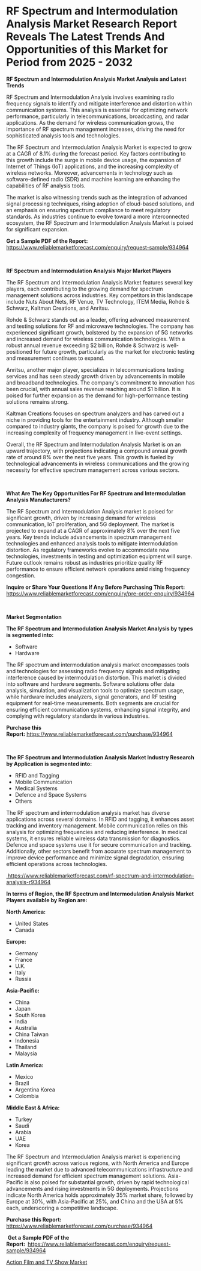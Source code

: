 <p><h1>RF Spectrum and Intermodulation Analysis Market Research Report Reveals The Latest Trends And Opportunities of this Market for Period from 2025 - 2032</h1></p><p><strong>RF Spectrum and Intermodulation Analysis Market Analysis and Latest Trends</strong></p>
<p><p>RF Spectrum and Intermodulation Analysis involves examining radio frequency signals to identify and mitigate interference and distortion within communication systems. This analysis is essential for optimizing network performance, particularly in telecommunications, broadcasting, and radar applications. As the demand for wireless communication grows, the importance of RF spectrum management increases, driving the need for sophisticated analysis tools and technologies.</p><p>The RF Spectrum and Intermodulation Analysis Market is expected to grow at a CAGR of 8.1% during the forecast period. Key factors contributing to this growth include the surge in mobile device usage, the expansion of Internet of Things (IoT) applications, and the increasing complexity of wireless networks. Moreover, advancements in technology such as software-defined radio (SDR) and machine learning are enhancing the capabilities of RF analysis tools. </p><p>The market is also witnessing trends such as the integration of advanced signal processing techniques, rising adoption of cloud-based solutions, and an emphasis on ensuring spectrum compliance to meet regulatory standards. As industries continue to evolve toward a more interconnected ecosystem, the RF Spectrum and Intermodulation Analysis Market is poised for significant expansion.</p></p>
<p><strong>Get a Sample PDF of the Report:&nbsp;</strong> <a href="https://www.reliablemarketforecast.com/enquiry/request-sample/934964?utm_campaign=3171&utm_medium=2&utm_source=Github&utm_content=ia&utm_term=07032025&utm_id=rf-spectrum-and-intermodulation-analysis">https://www.reliablemarketforecast.com/enquiry/request-sample/934964</a></p>
<p>&nbsp;</p>
<p><strong>RF Spectrum and Intermodulation Analysis Major Market Players</strong></p>
<p><p>The RF Spectrum and Intermodulation Analysis Market features several key players, each contributing to the growing demand for spectrum management solutions across industries. Key competitors in this landscape include Nuts About Nets, RF Venue, TV Technology, ITEM Media, Rohde & Schwarz, Kaltman Creations, and Anritsu.</p><p>Rohde & Schwarz stands out as a leader, offering advanced measurement and testing solutions for RF and microwave technologies. The company has experienced significant growth, bolstered by the expansion of 5G networks and increased demand for wireless communication technologies. With a robust annual revenue exceeding $2 billion, Rohde & Schwarz is well-positioned for future growth, particularly as the market for electronic testing and measurement continues to expand.</p><p>Anritsu, another major player, specializes in telecommunications testing services and has seen steady growth driven by advancements in mobile and broadband technologies. The company's commitment to innovation has been crucial, with annual sales revenue reaching around $1 billion. It is poised for further expansion as the demand for high-performance testing solutions remains strong.</p><p>Kaltman Creations focuses on spectrum analyzers and has carved out a niche in providing tools for the entertainment industry. Although smaller compared to industry giants, the company is poised for growth due to the increasing complexity of frequency management in live-event settings.</p><p>Overall, the RF Spectrum and Intermodulation Analysis Market is on an upward trajectory, with projections indicating a compound annual growth rate of around 8% over the next five years. This growth is fueled by technological advancements in wireless communications and the growing necessity for effective spectrum management across various sectors.</p></p>
<p>&nbsp;</p>
<p><strong>What Are The Key Opportunities For RF Spectrum and Intermodulation Analysis Manufacturers?</strong></p>
<p><p>The RF Spectrum and Intermodulation Analysis market is poised for significant growth, driven by increasing demand for wireless communication, IoT proliferation, and 5G deployment. The market is projected to expand at a CAGR of approximately 8% over the next five years. Key trends include advancements in spectrum management technologies and enhanced analysis tools to mitigate intermodulation distortion. As regulatory frameworks evolve to accommodate new technologies, investments in testing and optimization equipment will surge. Future outlook remains robust as industries prioritize quality RF performance to ensure efficient network operations amid rising frequency congestion.</p></p>
<p><strong>Inquire or Share Your Questions If Any Before Purchasing This Report:</strong> <a href="https://www.reliablemarketforecast.com/enquiry/pre-order-enquiry/934964?utm_campaign=3171&utm_medium=2&utm_source=Github&utm_content=ia&utm_term=07032025&utm_id=rf-spectrum-and-intermodulation-analysis">https://www.reliablemarketforecast.com/enquiry/pre-order-enquiry/934964</a></p>
<p>&nbsp;</p>
<p><strong>Market Segmentation</strong></p>
<p><strong>The RF Spectrum and Intermodulation Analysis Market Analysis by types is segmented into:</strong></p>
<p><ul><li>Software</li><li>Hardware</li></ul></p>
<p><p>The RF spectrum and intermodulation analysis market encompasses tools and technologies for assessing radio frequency signals and mitigating interference caused by intermodulation distortion. This market is divided into software and hardware segments. Software solutions offer data analysis, simulation, and visualization tools to optimize spectrum usage, while hardware includes analyzers, signal generators, and RF testing equipment for real-time measurements. Both segments are crucial for ensuring efficient communication systems, enhancing signal integrity, and complying with regulatory standards in various industries.</p></p>
<p><strong>Purchase this Report:&nbsp;</strong><a href="https://www.reliablemarketforecast.com/purchase/934964?utm_campaign=3171&utm_medium=2&utm_source=Github&utm_content=ia&utm_term=07032025&utm_id=rf-spectrum-and-intermodulation-analysis">https://www.reliablemarketforecast.com/purchase/934964</a></p>
<p>&nbsp;</p>
<p><strong>The RF Spectrum and Intermodulation Analysis Market Industry Research by Application is segmented into:</strong></p>
<p><ul><li>RFID and Tagging</li><li>Mobile Communication</li><li>Medical Systems</li><li>Defence and Space Systems</li><li>Others</li></ul></p>
<p><p>The RF spectrum and intermodulation analysis market has diverse applications across several domains. In RFID and tagging, it enhances asset tracking and inventory management. Mobile communication relies on this analysis for optimizing frequencies and reducing interference. In medical systems, it ensures reliable wireless data transmission for diagnostics. Defence and space systems use it for secure communication and tracking. Additionally, other sectors benefit from accurate spectrum management to improve device performance and minimize signal degradation, ensuring efficient operations across technologies.</p></p>
<p><a href="https://www.reliablemarketforecast.com/rf-spectrum-and-intermodulation-analysis-r934964?utm_campaign=3171&utm_medium=2&utm_source=Github&utm_content=ia&utm_term=07032025&utm_id=rf-spectrum-and-intermodulation-analysis">&nbsp;https://www.reliablemarketforecast.com/rf-spectrum-and-intermodulation-analysis-r934964</a></p>
<p><strong>In terms of Region, the RF Spectrum and Intermodulation Analysis Market Players available by Region are:</strong></p>
<p>
    <p> <strong> North America: </strong>
        <ul>
            <li>United States</li>
            <li>Canada</li>
        </ul>
        </p> 
    <p> <strong> Europe: </strong>
        <ul>
            <li>Germany</li>
            <li>France</li>
            <li>U.K.</li>
            <li>Italy</li>
            <li>Russia</li>
        </ul>
        </p> 
    <p> <strong> Asia-Pacific: </strong>
        <ul>
            <li>China</li>
            <li>Japan</li>
            <li>South Korea</li>
            <li>India</li>
            <li>Australia</li>
            <li>China Taiwan</li>
            <li>Indonesia</li>
            <li>Thailand</li>
            <li>Malaysia</li>
        </ul>
        </p> 
    <p> <strong> Latin America: </strong>
        <ul>
            <li>Mexico</li>
            <li>Brazil</li>
            <li>Argentina Korea</li>
            <li>Colombia</li>
        </ul>
        </p> 
    <p> <strong> Middle East & Africa: </strong>
        <ul>
            <li>Turkey</li>
            <li>Saudi</li>
            <li>Arabia</li>
            <li>UAE</li>
            <li>Korea</li>
        </ul>
    </p>
    </p>
<p><p>The RF Spectrum and Intermodulation Analysis market is experiencing significant growth across various regions, with North America and Europe leading the market due to advanced telecommunications infrastructure and increased demand for efficient spectrum management solutions. Asia-Pacific is also poised for substantial growth, driven by rapid technological advancements and rising investments in 5G deployments. Projections indicate North America holds approximately 35% market share, followed by Europe at 30%, with Asia-Pacific at 25%, and China and the USA at 5% each, underscoring a competitive landscape.</p></p>
<p><strong>Purchase this Report: </strong><a href="https://www.reliablemarketforecast.com/purchase/934964?utm_campaign=3171&utm_medium=2&utm_source=Github&utm_content=ia&utm_term=07032025&utm_id=rf-spectrum-and-intermodulation-analysis">https://www.reliablemarketforecast.com/purchase/934964</a></p>
<p>&nbsp;<strong>Get a Sample PDF of the Report:&nbsp;&nbsp;</strong><a href="https://www.reliablemarketforecast.com/enquiry/request-sample/934964?utm_campaign=3171&utm_medium=2&utm_source=Github&utm_content=ia&utm_term=07032025&utm_id=rf-spectrum-and-intermodulation-analysis">https://www.reliablemarketforecast.com/enquiry/request-sample/934964</a></p>
<p><strong></strong></p>
<p><p><a href="https://github.com/celpabembes/Market-Research-Report-List-1/blob/main/action-film-and-tv-show-market.md?utm_campaign=3171&utm_medium=2&utm_source=Github&utm_content=ia&utm_term=07032025&utm_id=rf-spectrum-and-intermodulation-analysis">Action Film and TV Show Market</a></p></p>